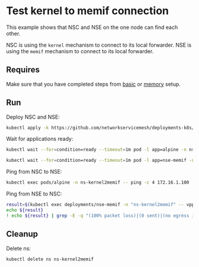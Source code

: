 # Test kernel to memif connection


This example shows that NSC and NSE on the one node can find each other.

NSC is using the `kernel` mechanism to connect to its local forwarder.
NSE is using the `memif` mechanism to connect to its local forwarder.

## Requires

Make sure that you have completed steps from [basic](../../basic) or [memory](../../memory) setup.

## Run

Deploy NSC and NSE:
```bash
kubectl apply -k https://github.com/networkservicemesh/deployments-k8s/examples/use-cases/Kernel2Memif?ref=v1.12.0-rc.1
```

Wait for applications ready:
```bash
kubectl wait --for=condition=ready --timeout=1m pod -l app=alpine -n ns-kernel2memif
```
```bash
kubectl wait --for=condition=ready --timeout=1m pod -l app=nse-memif -n ns-kernel2memif
```

Ping from NSC to NSE:
```bash
kubectl exec pods/alpine -n ns-kernel2memif -- ping -c 4 172.16.1.100
```

Ping from NSE to NSC:
```bash
result=$(kubectl exec deployments/nse-memif -n "ns-kernel2memif" -- vppctl ping 172.16.1.101 repeat 4)
echo ${result}
! echo ${result} | grep -E -q "(100% packet loss)|(0 sent)|(no egress interface)"
```

## Cleanup

Delete ns:
```bash
kubectl delete ns ns-kernel2memif
```

